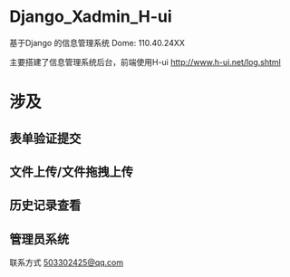 # Django_Xadmin_H-ui

基于Django 的信息管理系统 Dome: 110.40.24XX

主要搭建了信息管理系统后台，前端使用H-ui http://www.h-ui.net/log.shtml

# 涉及

## 表单验证提交
## 文件上传/文件拖拽上传
## 历史记录查看
## 管理员系统


联系方式
503302425@qq.com

